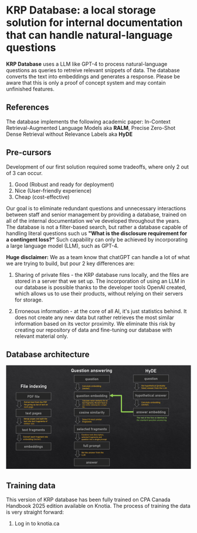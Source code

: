 # KRP Database: a local storage solution for internal documentation that can handle natural-language questions

**KRP Database** uses a LLM like GPT-4 to process natural-language questions as queries to retreive relevant snippets of data. The database converts the text into embeddings and generates a response. Please be aware that this is only a proof of concept system and may contain unfinished features.

## References

The database implements the following academic paper: In-Context Retrieval-Augmented Language Models aka **RALM**, Precise Zero-Shot Dense Retrieval without Relevance Labels aka **HyDE** 

## Pre-cursors

Development of our first solution required some tradeoffs, where only 2 out of 3 can occur.

1. Good (Robust and ready for deployment)
2. Nice (User-friendly experience)
3. Cheap (cost-effective)

Our goal is to eliminate redundant questions and unnecessary interactions between staff and senior management by providing a database, trained on all of the internal documentation we've developed throughout the years. The database is not a filter-based search, but rather a database capable of handling literal questions such us **"What is the disclosure requirement for a contingent loss?"** Such capability can only be achieved by incorporating a large language model (LLM), such as GPT-4.

**Huge disclaimer:** We as a team know that chatGPT can handle a lot of what we are trying to build, but pour 2 key differences are:

1. Sharing of private files - the KRP database runs locally, and the files are stored in a server that we set up. The incorporation of using an LLM in our database is possible thanks to the developer tools OpenAI created, which allows us to use their products, without relying on their servers for storage.

2. Erroneous information - at the core of all AI, it's just statistics behind. It does not create any new data but rather retrieves the most similar information based on its vector proximity. We eliminate this risk by creating our repository of data and fine-tuning our database with relevant material only.

## Database architecture

![Diagram](assets/ralm_hyde.jpg)

## Training data

This version of KRP database has been fully trained on CPA Canada Handbook 2025 edition available on Knotia. The process of training the data is very straight forward:

1. Log in to knotia.ca

